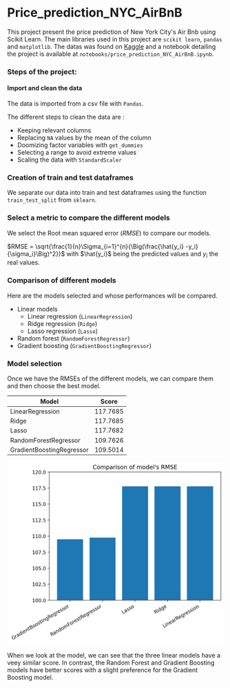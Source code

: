 # Price_prediction_NYC_AirBnB
This project present the price prediction of New York City's Air Bnb using Scikit Learn. The main libraries used in this project are `scikit learn`, `pandas` and `matplotlib`. The datas was found on [Kaggle](https://www.kaggle.com/datasets/dgomonov/new-york-city-airbnb-open-data) and a notebook detailing the project is available at `notebooks/price_prediction_NYC_AirBnB.ipynb`.

### Steps of the project:

#### Import and clean the data

The data is imported from a csv file with `Pandas`. 

The different steps to clean the data are :
- Keeping relevant columns
- Replacing `NA` values by the mean of the column
- Doomizing factor variables with `get_dummies`
- Selecting a range to avoid extreme values
- Scaling the data with `StandardScaler`

### Creation of train and test dataframes
We separate our data into train and test dataframes using the function `train_test_split` from `sklearn`.

### Select a metric to compare the different models
We select the Root mean squared error ($RMSE$) to compare our models.

$RMSE = \sqrt{\frac{1}{n}\Sigma_{i=1}^{n}{\Big(\frac{\hat{y_i} -y_i}{\sigma_i}\Big)^2}}$ with $\hat{y_i}$ being the predicted values and $y_i$ the real values.

### Comparison of different models

Here are the models selected and whose performances will be compared.

- Linear models
  * Linear regression (`LinearRegression`)
  * Ridge regression (`Ridge`)
  * Lasso regression (`Lasso`)
- Random forest (`RandomForestRegressor`)
- Gradient boosting (`GradientBoostingRegressor`)

### Model selection

Once we have the RMSEs of the different models, we can compare them and then choose the best model.

| Model                      | Score           |
|----------------------------|-----------------|
| LinearRegression           | 117.7685        |
| Ridge                      | 117.7685        |
| Lasso                      | 117.7682        |
| RandomForestRegressor      | 109.7626        |
| GradientBoostingRegressor  | 109.5014        |

![Compare models](figures/rmse_comparison.jpg)

When we look at the model, we can see that the three linear models have a veey similar score. In contrast, the Random Forest and Gradient Boosting models have better scores with a slight preference for the Gradient Boosting model.